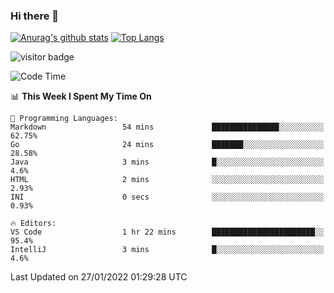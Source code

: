 ### Hi there 👋

<!--
**Akelio-zhang/akelio-zhang** is a ✨ _special_ ✨ repository because its `README.md` (this file) appears on your GitHub profile.

Here are some ideas to get you started:

- 🔭 I’m currently working on ...
- 🌱 I’m currently learning ...
- 👯 I’m looking to collaborate on ...
- 🤔 I’m looking for help with ...
- 💬 Ask me about ...
- 📫 How to reach me: ...
- 😄 Pronouns: ...
- ⚡ Fun fact: ...
-->

[![Anurag's github stats](https://github-readme-stats.vercel.app/api?username=akelio-zhang&show_icons=true&count_private=true)](https://github.com/anuraghazra/github-readme-stats)
[![Top Langs](https://github-readme-stats.vercel.app/api/top-langs/?username=akelio-zhang&layout=compact&hide=html)](https://github.com/anuraghazra/github-readme-stats)


![visitor badge](https://visitor-badge.glitch.me/badge?page_id=akelio-zhang.README.md)
<!--START_SECTION:waka-->
![Code Time](http://img.shields.io/badge/Code%20Time-1%20hr%2026%20mins-blue)

📊 **This Week I Spent My Time On** 

```text
💬 Programming Languages: 
Markdown                 54 mins             ███████████████░░░░░░░░░░   62.75% 
Go                       24 mins             ███████░░░░░░░░░░░░░░░░░░   28.58% 
Java                     3 mins              █░░░░░░░░░░░░░░░░░░░░░░░░   4.6% 
HTML                     2 mins              ░░░░░░░░░░░░░░░░░░░░░░░░░   2.93% 
INI                      0 secs              ░░░░░░░░░░░░░░░░░░░░░░░░░   0.93%

🔥 Editors: 
VS Code                  1 hr 22 mins        ███████████████████████░░   95.4% 
IntelliJ                 3 mins              █░░░░░░░░░░░░░░░░░░░░░░░░   4.6%

```


 Last Updated on 27/01/2022 01:29:28 UTC
<!--END_SECTION:waka-->

